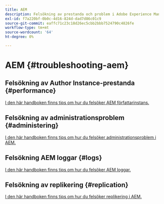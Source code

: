 ```yaml
---
title: AEM
description: Felsökning av prestanda och problem i Adobe Experience Manager 6.5.
exl-id: f7a220bf-0b0c-4d16-824d-dad7d86c01c9
source-git-commit: eaffc71c23c18d26ec5cbb2bbb7524790c4826fe
workflow-type: tm+mt
source-wordcount: '64'
ht-degree: 0%

---
```


# AEM {#troubleshooting-aem}

## Felsökning av Author Instance-prestanda {#performance}

[I den här handboken finns tips om hur du felsöker AEM författarinstans.](/help/sites-authoring/troubleshooting.md)

## Felsökning av administrationsproblem {#administering}

[I den här handboken finns tips om hur du felsöker administrationsproblem i AEM.](/help/sites-administering/troubleshoot.md)

## Felsökning AEM loggar {#logs}

[I den här handboken finns tips om hur du felsöker AEM loggar.](/help/sites-administering/troubleshooting.md)

## Felsökning av replikering {#replication}

[I den här handboken finns tips om hur du felsöker replikering i AEM.](/help/sites-deploying/troubleshoot-rep.md)
